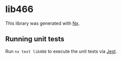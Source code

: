 # lib466

This library was generated with [Nx](https://nx.dev).


## Running unit tests

Run `nx test lib466` to execute the unit tests via [Jest](https://jestjs.io).


